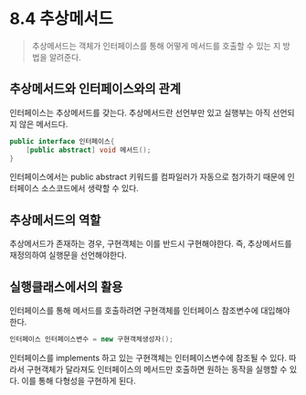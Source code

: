 # 8.4 추상메서드
> 추상메서드는 객체가 인터페이스를 통해 어떻게 메서드를 호출할 수 있는 지 방법을 알려준다. 
## 추상메서드와 인터페이스와의 관계
인터페이스는 추상메서드를 갖는다. 추상메서드란 선언부만 있고 실행부는 아직 선언되지 않은 메서드다.
~~~java
public interface 인터페이스{
    [public abstract] void 메서드();
}
~~~
인터페이스에서는 public abstract 키워드를 컴파일러가 자동으로 첨가하기 때문에 인터페이스 소스코드에서 생략할 수 있다.
## 추상메서드의 역할
추상메서드가 존재하는 경우, 구현객체는 이를 반드시 구현해야한다. 즉, 추상메서드를 재정의하여 실행문을 선언해야한다.
## 실행클래스에서의 활용
인터페이스를 통해 메서드를 호출하려면 구현객체를 인터페이스 참조변수에 대입해야한다.
~~~java
인터페이스 인터페이스변수 = new 구현객체생성자();
~~~
 인터페이스를 implements 하고 있는 구현객체는 인터페이스변수에 참조될 수 있다. 따라서 구현객체가 달라져도 인터페이스의 메서드만 호출하면 원하는 동작을 실행할 수 있다.
 이를 통해 다형성을 구현하게 된다.